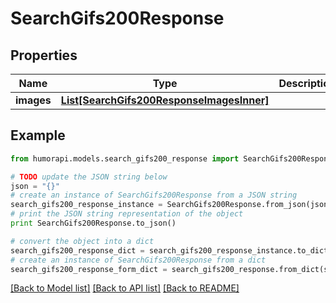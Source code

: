 # SearchGifs200Response



## Properties

Name | Type | Description | Notes
------------ | ------------- | ------------- | -------------
**images** | [**List[SearchGifs200ResponseImagesInner]**](SearchGifs200ResponseImagesInner.md) |  | 

## Example

```python
from humorapi.models.search_gifs200_response import SearchGifs200Response

# TODO update the JSON string below
json = "{}"
# create an instance of SearchGifs200Response from a JSON string
search_gifs200_response_instance = SearchGifs200Response.from_json(json)
# print the JSON string representation of the object
print SearchGifs200Response.to_json()

# convert the object into a dict
search_gifs200_response_dict = search_gifs200_response_instance.to_dict()
# create an instance of SearchGifs200Response from a dict
search_gifs200_response_form_dict = search_gifs200_response.from_dict(search_gifs200_response_dict)
```
[[Back to Model list]](../README.md#documentation-for-models) [[Back to API list]](../README.md#documentation-for-api-endpoints) [[Back to README]](../README.md)


